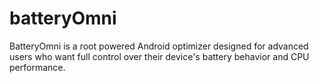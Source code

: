 # batteryOmni
BatteryOmni is a root powered Android optimizer designed for advanced users who want full control over their device's battery behavior and CPU performance.
